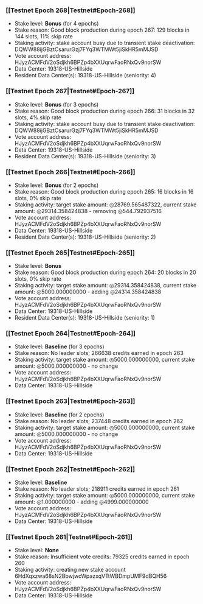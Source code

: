 ### [[Testnet Epoch 268|Testnet#Epoch-268]]
* Stake level: **Bonus** (for 4 epochs)
* Stake reason: Good block production during epoch 267: 129 blocks in 144 slots, 11% skip rate
* Staking activity: stake account busy due to transient stake deactivation: DQWW88ijGBztCsarurGzj7FYq3WTMWt5jiSkHR5mMJSD
* Vote account address: HJyzACMFdV2oSdjkh6BPZp4bXXUqrwFaoRNxQv9norSW
* Data Center: 19318-US-Hillside
* Resident Data Center(s): 19318-US-Hillside (seniority: 4)
### [[Testnet Epoch 267|Testnet#Epoch-267]]
* Stake level: **Bonus** (for 3 epochs)
* Stake reason: Good block production during epoch 266: 31 blocks in 32 slots, 4% skip rate
* Staking activity: stake account busy due to transient stake deactivation: DQWW88ijGBztCsarurGzj7FYq3WTMWt5jiSkHR5mMJSD
* Vote account address: HJyzACMFdV2oSdjkh6BPZp4bXXUqrwFaoRNxQv9norSW
* Data Center: 19318-US-Hillside
* Resident Data Center(s): 19318-US-Hillside (seniority: 3)
### [[Testnet Epoch 266|Testnet#Epoch-266]]
* Stake level: **Bonus** (for 2 epochs)
* Stake reason: Good block production during epoch 265: 16 blocks in 16 slots, 0% skip rate
* Staking activity: target stake amount: ◎28769.565487322, current stake amount: ◎29314.358424838 - removing ◎544.792937516
* Vote account address: HJyzACMFdV2oSdjkh6BPZp4bXXUqrwFaoRNxQv9norSW
* Data Center: 19318-US-Hillside
* Resident Data Center(s): 19318-US-Hillside (seniority: 2)
### [[Testnet Epoch 265|Testnet#Epoch-265]]
* Stake level: **Bonus**
* Stake reason: Good block production during epoch 264: 20 blocks in 20 slots, 0% skip rate
* Staking activity: target stake amount: ◎29314.358424838, current stake amount: ◎5000.000000000 - adding ◎24314.358424838
* Vote account address: HJyzACMFdV2oSdjkh6BPZp4bXXUqrwFaoRNxQv9norSW
* Data Center: 19318-US-Hillside
* Resident Data Center(s): 19318-US-Hillside (seniority: 1)
### [[Testnet Epoch 264|Testnet#Epoch-264]]
* Stake level: **Baseline** (for 3 epochs)
* Stake reason: No leader slots; 266638 credits earned in epoch 263
* Staking activity: target stake amount: ◎5000.000000000, current stake amount: ◎5000.000000000 - no change
* Vote account address: HJyzACMFdV2oSdjkh6BPZp4bXXUqrwFaoRNxQv9norSW
* Data Center: 19318-US-Hillside
### [[Testnet Epoch 263|Testnet#Epoch-263]]
* Stake level: **Baseline** (for 2 epochs)
* Stake reason: No leader slots; 237448 credits earned in epoch 262
* Staking activity: target stake amount: ◎5000.000000000, current stake amount: ◎5000.000000000 - no change
* Vote account address: HJyzACMFdV2oSdjkh6BPZp4bXXUqrwFaoRNxQv9norSW
* Data Center: 19318-US-Hillside
### [[Testnet Epoch 262|Testnet#Epoch-262]]
* Stake level: **Baseline**
* Stake reason: No leader slots; 218911 credits earned in epoch 261
* Staking activity: target stake amount: ◎5000.000000000, current stake amount: ◎1.000000000 - adding ◎4999.000000000
* Vote account address: HJyzACMFdV2oSdjkh6BPZp4bXXUqrwFaoRNxQv9norSW
* Data Center: 19318-US-Hillside
### [[Testnet Epoch 261|Testnet#Epoch-261]]
* Stake level: **None**
* Stake reason: Insufficient vote credits: 79325 credits earned in epoch 260
* Staking activity: creating new stake account 6HdXqxzwa68sN2BbwjwcWpazxqVTtWBDmpUMF9dBQH56
* Vote account address: HJyzACMFdV2oSdjkh6BPZp4bXXUqrwFaoRNxQv9norSW
* Data Center: 19318-US-Hillside